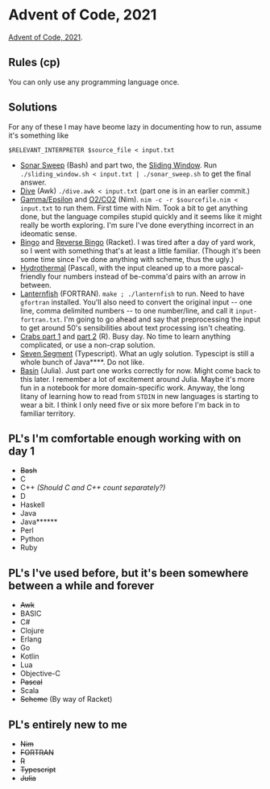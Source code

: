 # Advent of Code, 2021

[Advent of Code, 2021](https://adventofcode.com/).

## Rules (cp)

You can only use any programming language once.

## Solutions

For any of these I may have beome lazy in documenting how to run, assume it's something like

    $RELEVANT_INTERPRETER $source_file < input.txt

* [Sonar Sweep](01/sonar_sweep.sh) (Bash) and part two, the [Sliding Window](01/sliding_window.sh).
  Run `./sliding_window.sh < input.txt | ./sonar_sweep.sh` to get the final answer.
* [Dive](02/dive.awk) (Awk) `./dive.awk < input.txt` (part one is in an earlier commit.)
* [Gamma/Epsilon](03/gamma_epsilon.nim) and [O2/CO2](03/co2_scrubber.nim) (Nim).
  `nim -c -r $sourcefile.nim < input.txt` to run them. First time with Nim. Took a bit
  to get anything done, but the language compiles stupid quickly and it seems like it
  might really be worth exploring. I'm sure I've done everything incorrect in an ideomatic sense.
* [Bingo](04/bingo.rkt) and [Reverse Bingo](04/reverse-bingo.rkt) (Racket). I was tired after a day of yard work, so I went with something that's at least a little familiar. (Though it's been some time since I've done anything with scheme, thus the ugly.)
* [Hydrothermal](05/hydrothermal.pp) (Pascal), with the input cleaned up to a more pascal-friendly four numbers instead of be-comma'd pairs with an arrow in between.
* [Lanternfish](06/lanternfish.f90) (FORTRAN). `make ; ./lanternfish` to run. Need to have `gfortran` installed. You'll also need to convert the original input -- one line, comma delimited numbers -- to one number/line, and call it `input-fortran.txt`. I'm going to go ahead and say that preprocessing the input to get around 50's sensibilities about text processing isn't cheating.
* [Crabs part 1](07/part1.r) and [part 2](07/part2.r) (R). Busy day. No time to learn anything complicated, or use a non-crap solution.
* [Seven Segment](08/app.ts) (Typescript). What an ugly solution. Typescipt is still a whole bunch of Java\*\*\*\*. Do not like.
* [Basin](09/basin.jl) (Julia). Just part one works correctly for now. Might come back to this later. I remember a lot of excitement around Julia. Maybe it's more fun in a notebook for more domain-specific work. Anyway, the long litany of learning how to read from `STDIN` in new languages is starting to wear a bit. I think I only need five or six more before I'm back in to familiar territory.

## PL's I'm comfortable enough working with on day 1

* ~~Bash~~
* C
* C++ *(Should C and C++ count separately?)*
* D
* Haskell
* Java
* Java\*\*\*\*\*\*
* Perl
* Python
* Ruby

## PL's I've used before, but it's been somewhere between a while and forever

* ~~Awk~~
* BASIC
* C#
* Clojure
* Erlang
* Go
* Kotlin
* Lua
* Objective-C
* ~~Pascal~~
* Scala
* ~~Scheme~~ (By way of Racket)

## PL's entirely new to me

* ~~Nim~~
* ~~FORTRAN~~
* ~~R~~
* ~~Typescript~~
* ~~Julia~~
